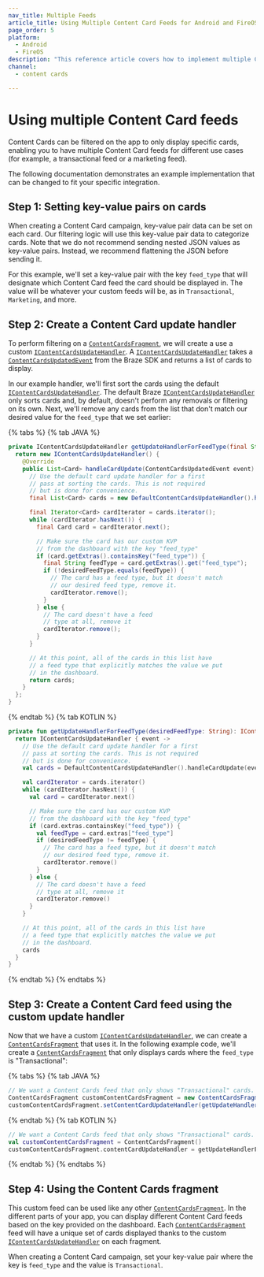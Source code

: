```yaml
---
nav_title: Multiple Feeds
article_title: Using Multiple Content Card Feeds for Android and FireOS
page_order: 5
platform: 
  - Android
  - FireOS
description: "This reference article covers how to implement multiple Content Card feeds in your Android application."
channel:
  - content cards

---
```


# Using multiple Content Card feeds

Content Cards can be filtered on the app to only display specific cards, enabling you to have multiple Content Card feeds for different use cases (for example, a transactional feed or a marketing feed).

The following documentation demonstrates an example implementation that can be changed to fit your specific integration.

## Step 1: Setting key-value pairs on cards

When creating a Content Card campaign, key-value pair data can be set on each card. Our filtering logic will use this key-value pair data to categorize cards. Note that we do not recommend sending nested JSON values as key-value pairs. Instead, we recommend flattening the JSON before sending it. 

For this example, we'll set a key-value pair with the key `feed_type` that will designate which Content Card feed the card should be displayed in. The value will be whatever your custom feeds will be, as in `Transactional`, `Marketing`, and more.

## Step 2: Create a Content Card update handler

To perform filtering on a [`ContentCardsFragment`][1], we will create a use a custom [`IContentCardsUpdateHandler`][2]. A [`IContentCardsUpdateHandler`][2] takes a [`ContentCardsUpdatedEvent`][3] from the Braze SDK and returns a list of cards to display.

In our example handler, we'll first sort the cards using the default [`IContentCardsUpdateHandler`][2]. The default Braze [`IContentCardsUpdateHandler`][2] only sorts cards and, by default, doesn't perform any removals or filtering on its own. Next, we'll remove any cards from the list that don't match our desired value for the `feed_type` that we set earlier:

{% tabs %}
{% tab JAVA %}

```java
private IContentCardsUpdateHandler getUpdateHandlerForFeedType(final String desiredFeedType) {
  return new IContentCardsUpdateHandler() {
    @Override
    public List<Card> handleCardUpdate(ContentCardsUpdatedEvent event) {
      // Use the default card update handler for a first
      // pass at sorting the cards. This is not required
      // but is done for convenience.
      final List<Card> cards = new DefaultContentCardsUpdateHandler().handleCardUpdate(event);

      final Iterator<Card> cardIterator = cards.iterator();
      while (cardIterator.hasNext()) {
        final Card card = cardIterator.next();

        // Make sure the card has our custom KVP
        // from the dashboard with the key "feed_type"
        if (card.getExtras().containsKey("feed_type")) {
          final String feedType = card.getExtras().get("feed_type");
          if (!desiredFeedType.equals(feedType)) {
            // The card has a feed type, but it doesn't match
            // our desired feed type, remove it.
            cardIterator.remove();
          }
        } else {
          // The card doesn't have a feed
          // type at all, remove it
          cardIterator.remove();
        }
      }

      // At this point, all of the cards in this list have
      // a feed type that explicitly matches the value we put
      // in the dashboard.
      return cards;
    }
  };
}
```
{% endtab %}
{% tab KOTLIN %}

```kotlin
private fun getUpdateHandlerForFeedType(desiredFeedType: String): IContentCardsUpdateHandler {
  return IContentCardsUpdateHandler { event ->
    // Use the default card update handler for a first
    // pass at sorting the cards. This is not required
    // but is done for convenience.
    val cards = DefaultContentCardsUpdateHandler().handleCardUpdate(event)

    val cardIterator = cards.iterator()
    while (cardIterator.hasNext()) {
      val card = cardIterator.next()

      // Make sure the card has our custom KVP
      // from the dashboard with the key "feed_type"
      if (card.extras.containsKey("feed_type")) {
        val feedType = card.extras["feed_type"]
        if (desiredFeedType != feedType) {
          // The card has a feed type, but it doesn't match
          // our desired feed type, remove it.
          cardIterator.remove()
        }
      } else {
        // The card doesn't have a feed
        // type at all, remove it
        cardIterator.remove()
      }
    }

    // At this point, all of the cards in this list have
    // a feed type that explicitly matches the value we put
    // in the dashboard.
    cards
  }
}
```
{% endtab %}
{% endtabs %}

## Step 3: Create a Content Card feed using the custom update handler

Now that we have a custom [`IContentCardsUpdateHandler`][2], we can create a [`ContentCardsFragment`][1] that uses it. In the following example code, we'll create a [`ContentCardsFragment`][1] that only displays cards where the `feed_type` is "Transactional":

{% tabs %}
{% tab JAVA %}

```java
// We want a Content Cards feed that only shows "Transactional" cards.
ContentCardsFragment customContentCardsFragment = new ContentCardsFragment();
customContentCardsFragment.setContentCardUpdateHandler(getUpdateHandlerForFeedType("Transactional"));
```
{% endtab %}
{% tab KOTLIN %}

```kotlin
// We want a Content Cards feed that only shows "Transactional" cards.
val customContentCardsFragment = ContentCardsFragment()
customContentCardsFragment.contentCardUpdateHandler = getUpdateHandlerForFeedType("Transactional")
```
{% endtab %}
{% endtabs %}

## Step 4: Using the Content Cards fragment

This custom feed can be used like any other [`ContentCardsFragment`][1]. In the different parts of your app, you can display different Content Card feeds based on the key provided on the dashboard. Each [`ContentCardsFragment`][1] feed will have a unique set of cards displayed thanks to the custom [`IContentCardsUpdateHandler`][2] on each fragment.

When creating a Content Card campaign, set your key-value pair where the key is `feed_type` and the value is `Transactional`.

[1]: https://appboy.github.io/appboy-android-sdk/kdoc/braze-android-sdk/com.braze.ui.contentcards/-content-cards-fragment/index.html
[2]: https://appboy.github.io/appboy-android-sdk/kdoc/braze-android-sdk/com.braze.ui.contentcards.handlers/-i-content-cards-update-handler/index.html
[3]: https://appboy.github.io/appboy-android-sdk/kdoc/braze-android-sdk/com.braze.events/-content-cards-updated-event/index.html
